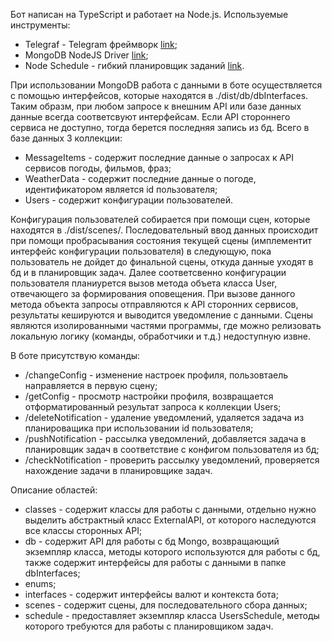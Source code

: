Бот написан на TypeScript и работает на Node.js. Используемые инструменты:
* Telegraf - Telegram фреймворк [link](https://www.npmjs.com/package/telegraf);
* MongoDB NodeJS Driver [link](https://www.npmjs.com/package/mongodb);
* Node Schedule - гибкий планировщик заданий [link](https://www.npmjs.com/package/node-schedule).

При использовании MongoDB работа с данными в боте осуществляется с помощью интерфейсов, которые находятся в ./dist/db/dbInterfaces.
Таким образм, при любом запросе к внешним API или базе данных данные всегда соответсвуют интерфейсам. Если API стороннего сервиса не доступно, тогда берется последняя запись из бд. Всего в базе данных 3 коллекции:
* MessageItems - содержит последние данные о запросах к API сервисов погоды, фильмов, фраз;
* WeatherData - содержит последние данные о погоде, идентификатором является id пользователя;
* Users - содержит конфигурации пользователей.

Конфигурация пользователей собирается при помощи сцен, которые находятся в ./dist/scenes/. Последовательный ввод данных происходит при помощи пробрасывания состояния текущей сцены (имплементит интерфейс конфигурации пользователя) в следующую, пока пользователь не дойдет до финальной сцены, откуда данные уходят в бд и в планировщик задач. Далее соответсвенно конфигурации пользователя планиурется вызов метода объета класса User, отвечающего за формирования оповещения. При вызове данного метода объекта запросы отправляются к API сторонних сервисов, результаты кешируются и выводится уведомление с данными. Сцены являются изолированными частями программы, где можно релизовать локальную логику (команды, обработчики и т.д.) недоступную извне.

В боте присутствую команды:
* /changeConfig - изменение настроек профиля, пользовтаель направляется в первую сцену;
* /getConfig - просмотр настройки профиля, возвращается отформатированный результат запроса к коллекции Users;
* /deleteNotification - удаление уведомлений, удаляется задача из планироващика при использовании id пользователя;
* /pushNotification - рассылка уведомлений, добавляется задача в планировщик задач в соответствие с конфигом пользователя из бд;
* /checkNotification - проверить рассылку уведомлений, проверяется нахождение задачи в планировщике задач.

Описание областей:
* classes - содержит классы для работы с данными, отдельно нужно выделить абстрактный класс ExternalAPI, от которого наследуются все классы сторонных API;
* db - содержит API для работы с бд Mongo, возвращающий экземпляр класса, методы которого используются для работы с бд, также содержит интерфейсы для работы с данными в папке dbInterfaces;
* enums;
* interfaces - содержит интерфейсы валют и контекста бота;
* scenes - содержит сцены, для последовательного сбора данных;
* schedule - предоставляет экземпляр класса UsersSchedule, методы которого требуются для работы с планировщиком задач.
